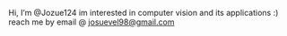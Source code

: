  Hi, I’m @Jozue124
  im interested in computer vision and its applications :)
  reach me by email @ josuevel98@gmail.com

<!---
Jozue124/Jozue124 is a ✨ special ✨ repository because its `README.md` (this file) appears on your GitHub profile.
You can click the Preview link to take a look at your changes.
--->
